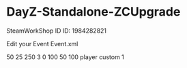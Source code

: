 # DayZ-Standalone-ZCUpgrade

SteamWorkShop ID
ID: 1984282821


Edit your Event
Event.xml

<event name="InfectedArmy">
<nominal>50</nominal>
<min>25</min>
<max>250</max>
<lifetime>3</lifetime>
<restock>0</restock>
<saferadius>100</saferadius>
<distanceradius>50</distanceradius>
<cleanupradius>100</cleanupradius>
<flags deletable="0" init_random="0" remove_damaged="1"/>
<position>player</position>
<limit>custom</limit>
<active>1</active>
<children>
<child lootmax="5" lootmin="0" max="0" min="30" type="ZCU_ClerkFat_Brown"/>
<child lootmax="5" lootmin="0" max="0" min="10" type="ZCU_BlueCollarFat_Blue"/>
<child lootmax="5" lootmin="0" max="0" min="20" type="ZCU_BlueCollarFat_Green"/>
<child lootmax="5" lootmin="0" max="0" min="10" type="ZCU_CitizenANormal_Blue"/>
<child lootmax="5" lootmin="0" max="0" min="20" type="ZCU_CitizenASkinny_Blue"/>
<child lootmax="5" lootmin="0" max="0" min="5" type="ZCU_CitizenBSkinny"/>
</children>
</event>
